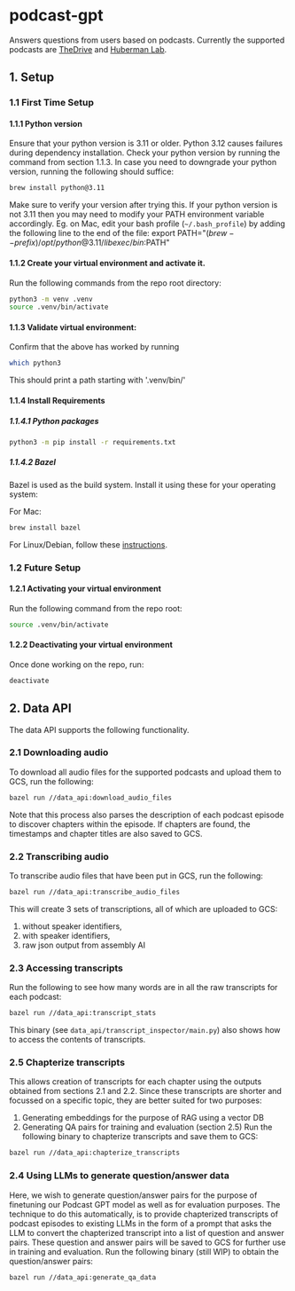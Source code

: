 # podcast-gpt
Answers questions from users based on podcasts. Currently the supported podcasts are [TheDrive](https://peterattiamd.com/podcast/) and [Huberman Lab](https://www.hubermanlab.com/podcast).

## 1. Setup

### 1.1 First Time Setup

#### 1.1.1 Python version
Ensure that your python version is 3.11 or older. Python 3.12 causes failures during dependency installation. Check your python version by running the command from section 1.1.3. In case you need to downgrade your python version, running the following should suffice:
```bash
brew install python@3.11
```

Make sure to verify your version after trying this. If your python version is not 3.11 then you may need to modify your PATH environment variable accordingly. Eg. on Mac, edit your bash profile (`~/.bash_profile`) by adding the following line to the end of the file:
export PATH="$(brew --prefix)/opt/python@3.11/libexec/bin:$PATH"

#### 1.1.2 Create your virtual environment and activate it.
Run the following commands from the repo root directory:
```bash
python3 -m venv .venv
source .venv/bin/activate
```

#### 1.1.3 Validate virtual environment:
Confirm that the above has worked by running
```bash
which python3
```
This should print a path starting with '.venv/bin/'


#### 1.1.4 Install Requirements

##### 1.1.4.1 Python packages
```bash
python3 -m pip install -r requirements.txt
```

##### 1.1.4.2 Bazel
Bazel is used as the build system. Install it using these for your operating system:

For Mac:
```bash
brew install bazel
```

For Linux/Debian, follow these [instructions](https://bazel.build/install/ubuntu#install-on-ubuntu).


### 1.2 Future Setup

#### 1.2.1 Activating your virtual environment
Run the following command from the repo root:
```bash
source .venv/bin/activate
```

#### 1.2.2 Deactivating your virtual environment
Once done working on the repo, run:
```bash
deactivate
```

## 2. Data API
The data API supports the following functionality.

### 2.1 Downloading audio
To download all audio files for the supported podcasts and upload them to GCS, run the following:
```bash
bazel run //data_api:download_audio_files
```
Note that this process also parses the description of each podcast episode to discover chapters within the episode. If chapters are found, the timestamps and chapter titles are also saved to GCS.

### 2.2 Transcribing audio
To transcribe audio files that have been put in GCS, run the following:
```bash
bazel run //data_api:transcribe_audio_files
```
This will create 3 sets of transcriptions, all of which are uploaded to GCS:
1. without speaker identifiers,
2. with speaker identifiers,
3. raw json output from assembly AI

### 2.3 Accessing transcripts
Run the following to see how many words are in all the raw transcripts for each podcast:
```bash
bazel run //data_api:transcript_stats
```
This binary (see `data_api/transcript_inspector/main.py`) also shows how to access the contents of transcripts.

### 2.5 Chapterize transcripts
This allows creation of transcripts for each chapter using the outputs obtained from sections 2.1 and 2.2. Since these transcripts are shorter and focussed on a specific topic, they are better suited for two purposes:
1. Generating embeddings for the purpose of RAG using a vector DB
2. Generating QA pairs for training and evaluation (section 2.5)
Run the following binary to chapterize transcripts and save them to GCS:
```bash
bazel run //data_api:chapterize_transcripts
```

### 2.4 Using LLMs to generate question/answer data
Here, we wish to generate question/answer pairs for the purpose of finetuning our Podcast GPT model as well as for evaluation purposes. The technique to do this automatically, is to provide chapterized transcripts of podcast episodes to existing LLMs in the form of a prompt that asks the LLM to convert the chapterized transcript into a list of question and answer pairs. These question and answer pairs will be saved to GCS for further use in training and evaluation.
Run the following binary (still WIP) to obtain the question/answer pairs:
```bash
bazel run //data_api:generate_qa_data
```
